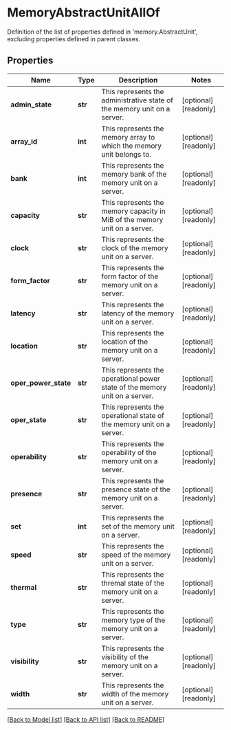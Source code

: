 # MemoryAbstractUnitAllOf

Definition of the list of properties defined in 'memory.AbstractUnit', excluding properties defined in parent classes.
## Properties
Name | Type | Description | Notes
------------ | ------------- | ------------- | -------------
**admin_state** | **str** | This represents the administrative state of the memory unit on a server. | [optional] [readonly] 
**array_id** | **int** | This represents the memory array to which the memory unit belongs to. | [optional] [readonly] 
**bank** | **int** | This represents the memory bank of the memory unit on a server. | [optional] [readonly] 
**capacity** | **str** | This represents the memory capacity in MiB of the memory unit on a server. | [optional] [readonly] 
**clock** | **str** | This represents the clock of the memory unit on a server. | [optional] [readonly] 
**form_factor** | **str** | This represents the form factor of the memory unit on a server. | [optional] [readonly] 
**latency** | **str** | This represents the latency of the memory unit on a server. | [optional] [readonly] 
**location** | **str** | This represents the location of the memory unit on a server. | [optional] [readonly] 
**oper_power_state** | **str** | This represents the operational power state of the memory unit on a server. | [optional] [readonly] 
**oper_state** | **str** | This represents the operational state of the memory unit on a server. | [optional] [readonly] 
**operability** | **str** | This represents the operability of the memory unit on a server. | [optional] [readonly] 
**presence** | **str** | This represents the presence state of the memory unit on a server. | [optional] [readonly] 
**set** | **int** | This represents the set of the memory unit on a server. | [optional] [readonly] 
**speed** | **str** | This represents the speed of the memory unit on a server. | [optional] [readonly] 
**thermal** | **str** | This represents the thremal state of the memory unit on a server. | [optional] [readonly] 
**type** | **str** | This represents the memory type of the memory unit on a server. | [optional] [readonly] 
**visibility** | **str** | This represents the visibility of the memory unit on a server. | [optional] [readonly] 
**width** | **str** | This represents the width of the memory unit on a server. | [optional] [readonly] 

[[Back to Model list]](../README.md#documentation-for-models) [[Back to API list]](../README.md#documentation-for-api-endpoints) [[Back to README]](../README.md)


